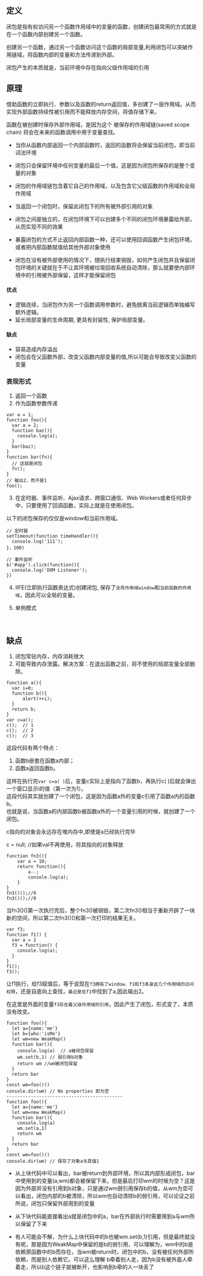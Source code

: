 ## 定义
闭包是指有权访问另一个函数作用域中的变量的函数，创建闭包最常用的方式就是在一个函数内部创建另一个函数。

创建另一个函数，通过另一个函数访问这个函数的局部变量,利用闭包可以突破作用链域，将函数内部的变量和方法传递到外部。  

闭包产生的本质就是，当前环境中存在指向父级作用域的引用



## 原理
借助函数的立即执行、参数以及函数的return返回值，多创建了一层作用域。从而实现外部函数持续性被引用而不能释放内存空间，将值存储下来。  

函数在被创建时保存外部作用域，是因为这个 被保存的作用域链(saved scope chain) 将会在未来的函数调用中用于变量查找。



- 当你从函数内部返回一个内部函数时，返回的函数将会保留当前闭包，即当前词法环境

- 闭包只会保留环境中任何变量的最后一个值，这是因为闭包所保存的是整个变量的对象

- 闭包的作用域链包含着它自己的作用域，以及包含它父级函数的作用域和全局作用域

- 当返回一个闭包时，保留此闭包下的所有被外部引用的对象

- 闭包之间是独立的，在闭包环境下可以创建多个不同的闭包环境暴露给外部，从而实现不同的效果

- 暴露闭包的方式不止返回内部函数一种，还可以使用回调函数产生闭包环境，或者把内部函数赋值给其他外部对象使用

- 闭包在没有被外部使用的情况下，随执行结束销毁，如何产生闭包并且保留闭包环境的关键就在于不让其环境被垃圾回收系统自动清除，那么就要使内部环境中的引用被外部保留，这样才能保留闭包






#### 优点

- 逻辑连续，当闭包作为另一个函数调用参数时，避免脱离当前逻辑而单独编写额外逻辑。
- 延长局部变量的生命周期, 更具有封装性, 保护局部变量。

#### 缺点

- 容易造成内存溢出
- 闭包会在父函数外部，改变父函数内部变量的值,所以可能会导致改变父函数的变量



### 表现形式

1. 返回一个函数
2. 作为函数参数传递

```
var a = 1;
function foo(){
  var a = 2;
  function baz(){
    console.log(a);
  }
  bar(baz);
}
function bar(fn){
  // 这就是闭包
  fn();
}
// 输出2，而不是1
foo();
```

3. 在定时器、事件监听、Ajax请求、跨窗口通信、Web Workers或者任何异步中，只要使用了回调函数，实际上就是在使用闭包。

以下的闭包保存的仅仅是window和当前作用域。

```
// 定时器
setTimeout(function timeHandler(){
  console.log('111');
}，100)

// 事件监听
$('#app').click(function(){
  console.log('DOM Listener');
})
```

4. IIFE(立即执行函数表达式)创建闭包, 保存了`全局作用域window`和`当前函数的作用域`，因此可以全局的变量。

5. 单例模式

​     





## 缺点

1. 闭包常驻内存，内存消耗很大
2. 可能导致内存泄露。解决方案：在退出函数之前，将不使用的局部变量全部删除。

```
function a(){
  var i=0;
  function b(){
      alert(++i);
  }
  return b;
}
var c=a();
c();  // 1
c();  // 2
c();  // 3
```
这段代码有两个特点：  
1. 函数b嵌套在函数a内部；  
2. 函数a返回函数b。  

这样在执行完`var c=a( )`后，变量c实际上是指向了函数b，再执行c( )后就会弹出一个窗口显示i的值（第一次为1）。  
这段代码其实就创建了一个闭包，这是因为函数a外的变量c引用了函数a内的函数b。  
也就是说，当函数a的内部函数b被函数a外的一个变量引用的时候，就创建了一个闭包。  

c指向的对象会永远存在堆内存中,即使是a已经执行完毕  

c = null;   //如果val不再使用，将其指向的对象释放  



```
function fn3(){
    var a = 10;
    return function(){
        a--;
        console.log(a);
    }
}
fn3()();//9
fn3()();//9
```
当fn3()()第一次执行完后，整个fn3()被销毁，第二次fn3()相当于重新开辟了一块新的空间，所以第二次fn3()()和第一次打印的结果无关。





```
var f3;
function f1() {
  var a = 2
  f3 = function() {
    console.log(a);
  }
}
f1();
f3();
```

让f1执行，给f3赋值后，等于说现在`f3拥有了window、f1和f3本身这几个作用域的访问权限`，还是自底向上查找，`最近是在f1`中找到了a,因此输出2。

在这里是外面的变量`f3存在着父级作用域的引用`，因此产生了闭包，形式变了，本质没有改变。







```
function foo(){
  let a={name:'me'}
  let b={who:'isMe'}
  let wm=new WeakMap()
  function bar(){
    console.log(a)  // a被闭包保留
    wm.set(b,1) // 弱引用b对象
    return wm //wm被闭包保留
  }
  return bar
}
const wm=foo()()
console.dir(wm) // No properties 即为空
-------------------------------------------
function foo(){
  let a={name:'me'}
  let wm=new WeakMap()
  function bar(){
    console.log(a)
    wm.set(a,1)
    return wm
  }
  return bar
}
const wm=foo()()
console.dir(wm) // 保存了对象a与其值1
```

- 从上块代码中可以看出，bar被return到外部环境，所以其内部形成闭包，bar中使用到的变量(a,wm)都会被保留下来，但是最后打印wm的时候为空？这是因为外部并没有引用到b对象，只是通过wm弱引用保存b的值，从wm为空可以看出，闭包内部的b被清除，所以wm也自动清除b的弱引用，可以论证之前所说，闭包只保留外部用到的变量

- 从下块代码能直接看出a就是闭包中的a，bar在外部执行时需要用到a与wm所以保留了下来

- 有人可能会不解，为什么上块代码中的b也被wm.set(b,1)引用，但是最终就没有呢，那是因为WeakMap中保留的是b的弱引用，可以理解为，wm中的b是依赖原函数中的b而存在，当wm被return时，闭包中的b，没有被任何外部所依赖，而是别人依赖它。可以这么理解 b牵着别人走，因为b没有被外面人牵着走，所以b这个链子就被断开，也影响到b牵的人一块丢了